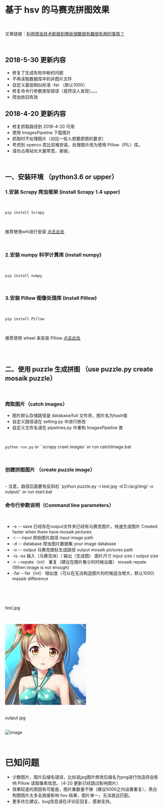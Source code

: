 # 基于 hsv 的马赛克拼图效果
<br>

文章链接：[利用爬虫技术能做到哪些很酷很有趣很有用的事情？](https://www.zhihu.com/question/27621722/answer/269085034)

<br>

## 2018-5-30 更新内容
- 修复了生成失败中断的问题
- 不再读取数据库中的非图片文件
- 自定义最低相似标准 -far （默认1000）
- 修复命令行参数类型错误（竟然没人发现）。。。
- 爬虫依旧有效

## 2018-4-20 更新内容
- 修复抓取路径到 2018-4-20 可用
- 使用 ImagesPipeline 下载图片
- 抓取时不处理图片（对应一些人想要原图的要求）
- 考虑到 opencv 库比较难安装，处理图片改为使用 Pillow（PIL）库。
- 请勿占用站长大量带宽，谢谢。

<br>
 
## 一、安装环境 （python3.6 or upper）


### 1.安装 Scrapy 爬虫框架  (install Scrapy 1.4 upper)  

<br>

`pip install Scrapy`

<br> 

推荐使用whl进行安装 [点击此处](https://www.lfd.uci.edu/~gohlke/pythonlibs/)  

<br>

### 2.安装 numpy 科学计算库 (install numpy) 

<br>

`pip install numpy`  

<br>

### 3.安装 Pillow 图像处理库 (install Pillow)

<br>

`pip install Pillow`  

<br>

 推荐使用 wheel 来安装 Pillow [点击此处]("https://www.lfd.uci.edu/~gohlke/pythonlibs/") 

<br>

<br>
 
## 二、使用 puzzle 生成拼图 （use puzzle.py create mosaik puzzle） 

<br>

### 爬取图片（catch images）

* 图片默认存储路径是 database/full 文件夹，图片名为hash值
* 自定义路径请在 setting.py 中进行修改
* 自定义文件名请在 pipelines.py 中重构 ImagesPipeline 类

<br>

`python run.py`  or ``scrapy crawl images` or run catchImage.bat

<br>

### 创建拼图图片 （create puzzle image）  

<br>
- 注意，路径后面要有反斜杠
`python puzzle.py -i test.jpg -d D:/acg/img/ -o output/`  or run start.bat

<br>

### 命令行参数说明（Command line parameters）

<br>

* -s -- save  已经存在output文件夹已经有马赛克图片，快速生成图片 Created faster when there have  mosaik pictures
* -i -- input 原始图片路径 input image path
* -d -- database 爬虫图片数据集 your image database
* -o -- output 马赛克图标生成路径 output mosaik pictures path
* -is -os 输入（马赛克块）/ 输出（生成图） 图片尺寸  input size / output size
* -r --repate（int） 重复（建议在图片集少的时候设置） mosaik repate (When image is not enough)
* -far --far（int） 相似度（可以在无法构造图片的时候适当增大，默认1000） masaik difference

<br>
 
<br>

<br>

test.jpg  

<br>

![image](./test.jpg)  
<br>

output jpg  
<br>

![image](./out.jpg)  

<br>

# 已知问题
- 少数图片，图片后缀名错误，比如说jpg图片修改后缀名为png进行伪造将会影响 Pillow 读取像素信息。（4-20 更新已经跳过影响图片）
- 效果较差的原因有可能是，图片集数量不够（建议5000之内设置重复），黑白构图图片太多会直接影响 hsv 结果，图片单一，无法就近匹配。
- 更多优化建议，bug信息请在评论区回复，感谢支持。


